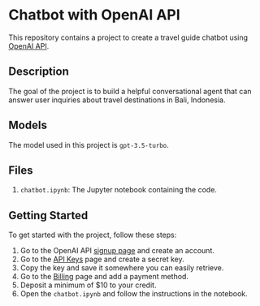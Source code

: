 # Chatbot with OpenAI API

This repository contains a project to create a travel guide chatbot using [OpenAI API](https://platform.openai.com/docs/overview).

## Description
The goal of the project is to build a helpful conversational agent that can answer user inquiries about travel destinations in Bali, Indonesia.

## Models
The model used in this project is `gpt-3.5-turbo`.

## Files
1. `chatbot.ipynb`: The Jupyter notebook containing the code.

## Getting Started
To get started with the project, follow these steps:

1. Go to the OpenAI API [signup page](https://platform.openai.com/signup) and create an account. 
3. Go to the [API Keys](https://platform.openai.com/api-keys) page and create a secret key.
4. Copy the key and save it somewhere you can easily retrieve.
5. Go to the [Billing](https://platform.openai.com/settings/organization/billing/payment-methods) page and add a payment method.
6. Deposit a minimum of $10 to your credit.
7. Open the `chatbot.ipynb` and follow the instructions in the notebook.
